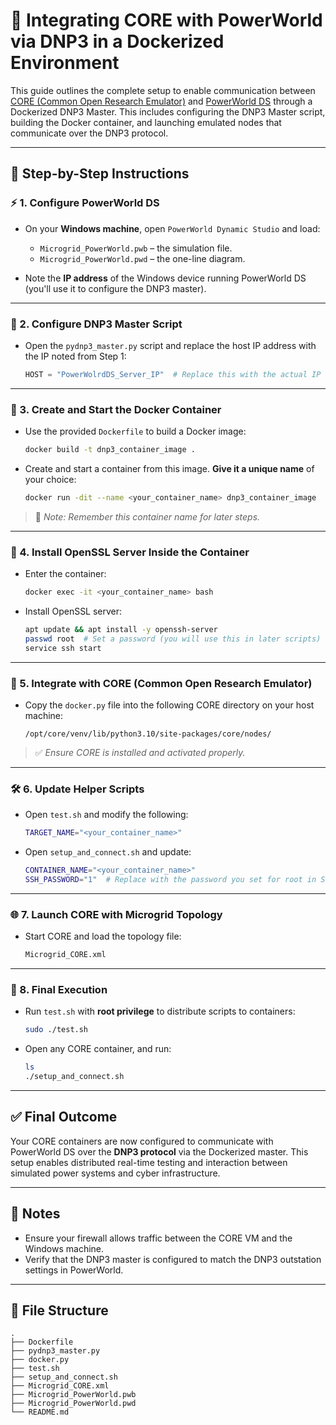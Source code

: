 # 🔌 Integrating CORE with PowerWorld via DNP3 in a Dockerized Environment

This guide outlines the complete setup to enable communication between [CORE (Common Open Research Emulator)](https://www.nrl.navy.mil/itd/ncs/products/core) and [PowerWorld DS](https://www.powerworld.com/products/simulator) through a Dockerized DNP3 Master. This includes configuring the DNP3 Master script, building the Docker container, and launching emulated nodes that communicate over the DNP3 protocol.

---

## 🚀 Step-by-Step Instructions

### ⚡ 1. Configure PowerWorld DS

- On your **Windows machine**, open `PowerWorld Dynamic Studio` and load:

  - `Microgrid_PowerWorld.pwb` – the simulation file.
  - `Microgrid_PowerWorld.pwd` – the one-line diagram.

- Note the **IP address** of the Windows device running PowerWorld DS (you'll use it to configure the DNP3 master).

---

### 📝 2. Configure DNP3 Master Script

- Open the `pydnp3_master.py` script and replace the host IP address with the IP noted from Step 1:

  ```python
  HOST = "PowerWolrdDS_Server_IP"  # Replace this with the actual IP
  ```

---

### 🐳 3. Create and Start the Docker Container

- Use the provided `Dockerfile` to build a Docker image:

  ```bash
  docker build -t dnp3_container_image .
  ```

- Create and start a container from this image. **Give it a unique name** of your choice:

  ```bash
  docker run -dit --name <your_container_name> dnp3_container_image
  ```

> 🔖 _Note: Remember this container name for later steps._

---

### 🔐 4. Install OpenSSL Server Inside the Container

- Enter the container:

  ```bash
  docker exec -it <your_container_name> bash
  ```

- Install OpenSSL server:

  ```bash
  apt update && apt install -y openssh-server
  passwd root  # Set a password (you will use this in later scripts)
  service ssh start
  ```

---

### 🧩 5. Integrate with CORE (Common Open Research Emulator)

- Copy the `docker.py` file into the following CORE directory on your host machine:

  ```
  /opt/core/venv/lib/python3.10/site-packages/core/nodes/
  ```

> ✅ _Ensure CORE is installed and activated properly._

---

### 🛠️ 6. Update Helper Scripts

- Open `test.sh` and modify the following:

  ```bash
  TARGET_NAME="<your_container_name>"
  ```

- Open `setup_and_connect.sh` and update:

  ```bash
  CONTAINER_NAME="<your_container_name>"
  SSH_PASSWORD="1"  # Replace with the password you set for root in Step 4
  ```

---

### 🌐 7. Launch CORE with Microgrid Topology

- Start CORE and load the topology file:

  ```bash
  Microgrid_CORE.xml
  ```

---

### 🔁 8. Final Execution

- Run `test.sh` with **root privilege** to distribute scripts to containers:

  ```bash
  sudo ./test.sh
  ```

- Open any CORE container, and run:

  ```bash
  ls
  ./setup_and_connect.sh
  ```

---

## ✅ Final Outcome

Your CORE containers are now configured to communicate with PowerWorld DS over the **DNP3 protocol** via the Dockerized master. This setup enables distributed real-time testing and interaction between simulated power systems and cyber infrastructure.

---

## 📌 Notes

- Ensure your firewall allows traffic between the CORE VM and the Windows machine.
- Verify that the DNP3 master is configured to match the DNP3 outstation settings in PowerWorld.

---

## 📂 File Structure

```
.
├── Dockerfile
├── pydnp3_master.py
├── docker.py
├── test.sh
├── setup_and_connect.sh
├── Microgrid_CORE.xml
├── Microgrid_PowerWorld.pwb
├── Microgrid_PowerWorld.pwd
└── README.md
```
